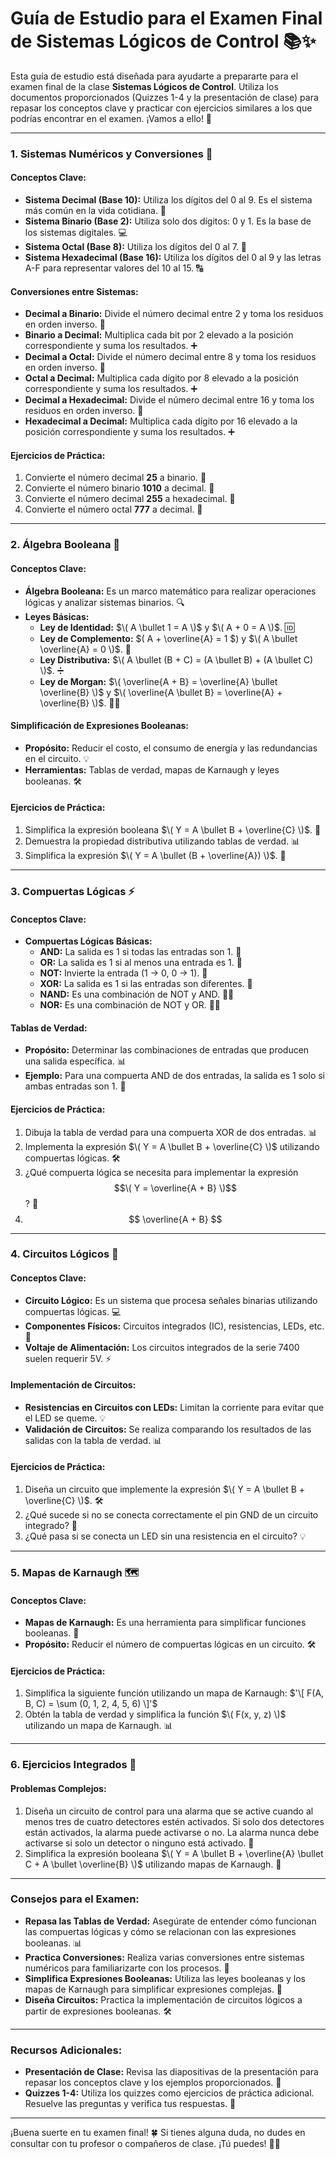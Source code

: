 # Guía de Estudio para el Examen Final de Sistemas Lógicos de Control 📚✨

Esta guía de estudio está diseñada para ayudarte a prepararte para el examen final de la clase **Sistemas Lógicos de Control**. Utiliza los documentos proporcionados (Quizzes 1-4 y la presentación de clase) para repasar los conceptos clave y practicar con ejercicios similares a los que podrías encontrar en el examen. ¡Vamos a ello! 💪

---

### **1. Sistemas Numéricos y Conversiones** 🔢

#### **Conceptos Clave:**
- **Sistema Decimal (Base 10):** Utiliza los dígitos del 0 al 9. Es el sistema más común en la vida cotidiana. 🛒
- **Sistema Binario (Base 2):** Utiliza solo dos dígitos: 0 y 1. Es la base de los sistemas digitales. 💻
- **Sistema Octal (Base 8):** Utiliza los dígitos del 0 al 7. 🎱
- **Sistema Hexadecimal (Base 16):** Utiliza los dígitos del 0 al 9 y las letras A-F para representar valores del 10 al 15. 🔠

#### **Conversiones entre Sistemas:**
- **Decimal a Binario:** Divide el número decimal entre 2 y toma los residuos en orden inverso. 🔄
- **Binario a Decimal:** Multiplica cada bit por 2 elevado a la posición correspondiente y suma los resultados. ➕
- **Decimal a Octal:** Divide el número decimal entre 8 y toma los residuos en orden inverso. 🔄
- **Octal a Decimal:** Multiplica cada dígito por 8 elevado a la posición correspondiente y suma los resultados. ➕
- **Decimal a Hexadecimal:** Divide el número decimal entre 16 y toma los residuos en orden inverso. 🔄
- **Hexadecimal a Decimal:** Multiplica cada dígito por 16 elevado a la posición correspondiente y suma los resultados. ➕

#### **Ejercicios de Práctica:**
1. Convierte el número decimal **25** a binario. 🧮
2. Convierte el número binario **1010** a decimal. 🧮
3. Convierte el número decimal **255** a hexadecimal. 🧮
4. Convierte el número octal **777** a decimal. 🧮

---

### **2. Álgebra Booleana** 🧠

#### **Conceptos Clave:**
- **Álgebra Booleana:** Es un marco matemático para realizar operaciones lógicas y analizar sistemas binarios. 🔍
- **Leyes Básicas:**
  - **Ley de Identidad:** $\( A \bullet 1 = A \)$ y $\( A + 0 = A \)$. 🆔
  - **Ley de Complemento:** $\( A + \overline{A} = 1 \$) y $\( A \bullet \overline{A} = 0 \)$. 🔄
  - **Ley Distributiva:** $\( A \bullet (B + C) = (A \bullet B) + (A \bullet C) \)$. ➗
  - **Ley de Morgan:** $\( \overline{A + B} = \overline{A} \bullet \overline{B} \)$ y $\( \overline{A \bullet B} = \overline{A} + \overline{B} \)$. 🧙‍♂️

#### **Simplificación de Expresiones Booleanas:**
- **Propósito:** Reducir el costo, el consumo de energía y las redundancias en el circuito. 💡
- **Herramientas:** Tablas de verdad, mapas de Karnaugh y leyes booleanas. 🛠️

#### **Ejercicios de Práctica:**
1. Simplifica la expresión booleana $\( Y = A \bullet B + \overline{C} \)$. 🧮
2. Demuestra la propiedad distributiva utilizando tablas de verdad. 📊
3. Simplifica la expresión $\( Y = A \bullet (B + \overline{A}) \)$. 🧮

---

### **3. Compuertas Lógicas** ⚡

#### **Conceptos Clave:**
- **Compuertas Lógicas Básicas:**
  - **AND:** La salida es 1 si todas las entradas son 1. 🔗
  - **OR:** La salida es 1 si al menos una entrada es 1. 🔌
  - **NOT:** Invierte la entrada (1 → 0, 0 → 1). 🔄
  - **XOR:** La salida es 1 si las entradas son diferentes. 🔀
  - **NAND:** Es una combinación de NOT y AND. 🚫🔗
  - **NOR:** Es una combinación de NOT y OR. 🚫🔌

#### **Tablas de Verdad:**
- **Propósito:** Determinar las combinaciones de entradas que producen una salida específica. 📊
- **Ejemplo:** Para una compuerta AND de dos entradas, la salida es 1 solo si ambas entradas son 1. 🔗

#### **Ejercicios de Práctica:**
1. Dibuja la tabla de verdad para una compuerta XOR de dos entradas. 📊
2. Implementa la expresión $\( Y = A \bullet B + \overline{C} \)$ utilizando compuertas lógicas. 🛠️
3. ¿Qué compuerta lógica se necesita para implementar la expresión $$\( Y = \overline{A + B} \)$$? 🤔
4. $$ \overline{A + B} $$

---

### **4. Circuitos Lógicos** 🔧

#### **Conceptos Clave:**
- **Circuito Lógico:** Es un sistema que procesa señales binarias utilizando compuertas lógicas. 💻
- **Componentes Físicos:** Circuitos integrados (IC), resistencias, LEDs, etc. 🔌
- **Voltaje de Alimentación:** Los circuitos integrados de la serie 7400 suelen requerir 5V. ⚡

#### **Implementación de Circuitos:**
- **Resistencias en Circuitos con LEDs:** Limitan la corriente para evitar que el LED se queme. 💡
- **Validación de Circuitos:** Se realiza comparando los resultados de las salidas con la tabla de verdad. 📊

#### **Ejercicios de Práctica:**
1. Diseña un circuito que implemente la expresión $\( Y = A \bullet B + \overline{C} \)$. 🛠️
2. ¿Qué sucede si no se conecta correctamente el pin GND de un circuito integrado? 🤔
3. ¿Qué pasa si se conecta un LED sin una resistencia en el circuito? 💡

---

### **5. Mapas de Karnaugh** 🗺️

#### **Conceptos Clave:**
- **Mapas de Karnaugh:** Es una herramienta para simplificar funciones booleanas. 🧩
- **Propósito:** Reducir el número de compuertas lógicas en un circuito. 🛠️

#### **Ejercicios de Práctica:**
1. Simplifica la siguiente función utilizando un mapa de Karnaugh:
   $'\[
   F(A, B, C) = \sum (0, 1, 2, 4, 5, 6)
   \]'$
2. Obtén la tabla de verdad y simplifica la función $\( F(x, y, z) \)$ utilizando un mapa de Karnaugh. 📊

---

### **6. Ejercicios Integrados** 🧩

#### **Problemas Complejos:**
1. Diseña un circuito de control para una alarma que se active cuando al menos tres de cuatro detectores estén activados. Si solo dos detectores están activados, la alarma puede activarse o no. La alarma nunca debe activarse si solo un detector o ninguno está activado. 🚨
2. Simplifica la expresión booleana $\( Y = A \bullet B + \overline{A} \bullet C + A \bullet \overline{B} \)$ utilizando mapas de Karnaugh. 🧮

---

### **Consejos para el Examen:**
- **Repasa las Tablas de Verdad:** Asegúrate de entender cómo funcionan las compuertas lógicas y cómo se relacionan con las expresiones booleanas. 📊
- **Practica Conversiones:** Realiza varias conversiones entre sistemas numéricos para familiarizarte con los procesos. 🔢
- **Simplifica Expresiones Booleanas:** Utiliza las leyes booleanas y los mapas de Karnaugh para simplificar expresiones complejas. 🧠
- **Diseña Circuitos:** Practica la implementación de circuitos lógicos a partir de expresiones booleanas. 🛠️

---

### **Recursos Adicionales:**
- **Presentación de Clase:** Revisa las diapositivas de la presentación para repasar los conceptos clave y los ejemplos proporcionados. 📑
- **Quizzes 1-4:** Utiliza los quizzes como ejercicios de práctica adicional. Resuelve las preguntas y verifica tus respuestas. 📝

---

¡Buena suerte en tu examen final! 🍀 Si tienes alguna duda, no dudes en consultar con tu profesor o compañeros de clase. ¡Tú puedes! 💪✨

